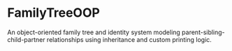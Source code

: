 # FamilyTreeOOP
An object-oriented family tree and identity system modeling parent-sibling-child-partner relationships using inheritance and custom printing logic.

